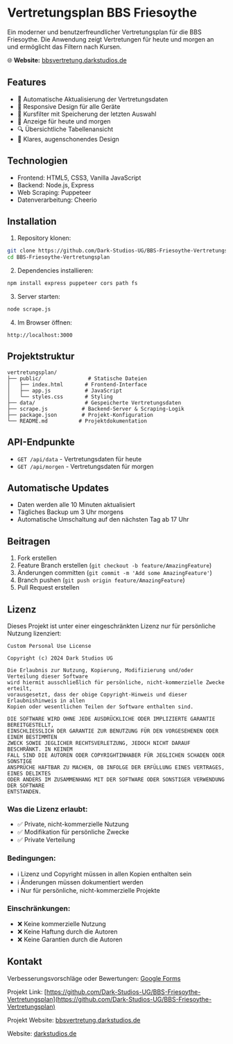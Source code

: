 # Vertretungsplan BBS Friesoythe

Ein moderner und benutzerfreundlicher Vertretungsplan für die BBS Friesoythe. Die Anwendung zeigt Vertretungen für heute und morgen an und ermöglicht das Filtern nach Kursen.

🌐 **Website:** [bbsvertretung.darkstudios.de](https://bbsvertretung.darkstudios.de)

## Features

- 🔄 Automatische Aktualisierung der Vertretungsdaten
- 📱 Responsive Design für alle Geräte
- 🎯 Kursfilter mit Speicherung der letzten Auswahl
- 📅 Anzeige für heute und morgen
- 🔍 Übersichtliche Tabellenansicht
- 🌙 Klares, augenschonendes Design

## Technologien

- Frontend: HTML5, CSS3, Vanilla JavaScript
- Backend: Node.js, Express
- Web Scraping: Puppeteer
- Datenverarbeitung: Cheerio

## Installation

1. Repository klonen:
```bash
git clone https://github.com/Dark-Studios-UG/BBS-Friesoythe-Vertretungsplan.git
cd BBS-Friesoythe-Vertretungsplan
```

2. Dependencies installieren:
```bash
npm install express puppeteer cors path fs
```

3. Server starten:
```bash
node scrape.js
```

4. Im Browser öffnen:
```
http://localhost:3000
```

## Projektstruktur

```
vertretungsplan/
├── public/               # Statische Dateien
│   ├── index.html       # Frontend-Interface
│   ├── app.js           # JavaScript
│   └── styles.css       # Styling
├── data/                # Gespeicherte Vertretungsdaten
├── scrape.js           # Backend-Server & Scraping-Logik
├── package.json        # Projekt-Konfiguration
└── README.md          # Projektdokumentation
```

## API-Endpunkte

- `GET /api/data` - Vertretungsdaten für heute
- `GET /api/morgen` - Vertretungsdaten für morgen

## Automatische Updates

- Daten werden alle 10 Minuten aktualisiert
- Tägliches Backup um 3 Uhr morgens
- Automatische Umschaltung auf den nächsten Tag ab 17 Uhr

## Beitragen

1. Fork erstellen
2. Feature Branch erstellen (`git checkout -b feature/AmazingFeature`)
3. Änderungen committen (`git commit -m 'Add some AmazingFeature'`)
4. Branch pushen (`git push origin feature/AmazingFeature`)
5. Pull Request erstellen

## Lizenz

Dieses Projekt ist unter einer eingeschränkten Lizenz nur für persönliche Nutzung lizenziert:

```
Custom Personal Use License

Copyright (c) 2024 Dark Studios UG

Die Erlaubnis zur Nutzung, Kopierung, Modifizierung und/oder Verteilung dieser Software
wird hiermit ausschließlich für persönliche, nicht-kommerzielle Zwecke erteilt,
vorausgesetzt, dass der obige Copyright-Hinweis und dieser Erlaubnishinweis in allen
Kopien oder wesentlichen Teilen der Software enthalten sind.

DIE SOFTWARE WIRD OHNE JEDE AUSDRÜCKLICHE ODER IMPLIZIERTE GARANTIE BEREITGESTELLT,
EINSCHLIESSLICH DER GARANTIE ZUR BENUTZUNG FÜR DEN VORGESEHENEN ODER EINEM BESTIMMTEN
ZWECK SOWIE JEGLICHER RECHTSVERLETZUNG, JEDOCH NICHT DARAUF BESCHRÄNKT. IN KEINEM
FALL SIND DIE AUTOREN ODER COPYRIGHTINHABER FÜR JEGLICHEN SCHADEN ODER SONSTIGE
ANSPRÜCHE HAFTBAR ZU MACHEN, OB INFOLGE DER ERFÜLLUNG EINES VERTRAGES, EINES DELIKTES
ODER ANDERS IM ZUSAMMENHANG MIT DER SOFTWARE ODER SONSTIGER VERWENDUNG DER SOFTWARE
ENTSTANDEN.
```

### Was die Lizenz erlaubt:
- ✅ Private, nicht-kommerzielle Nutzung
- ✅ Modifikation für persönliche Zwecke
- ✅ Private Verteilung

### Bedingungen:
- ℹ️ Lizenz und Copyright müssen in allen Kopien enthalten sein
- ℹ️ Änderungen müssen dokumentiert werden
- ℹ️ Nur für persönliche, nicht-kommerzielle Projekte

### Einschränkungen:
- ❌ Keine kommerzielle Nutzung
- ❌ Keine Haftung durch die Autoren
- ❌ Keine Garantien durch die Autoren

## Kontakt

Verbesserungsvorschläge oder Bewertungen: [Google Forms](https://forms.gle/e3auU1w4AGazuSZJ9)

Projekt Link: [https://github.com/Dark-Studios-UG/BBS-Friesoythe-Vertretungsplan](https://github.com/Dark-Studios-UG/BBS-Friesoythe-Vertretungsplan)  

Projekt Website: [bbsvertretung.darkstudios.de](https://bbsvertretung.darkstudios.de)  

Website: [darkstudios.de](https://darkstudios.de) 